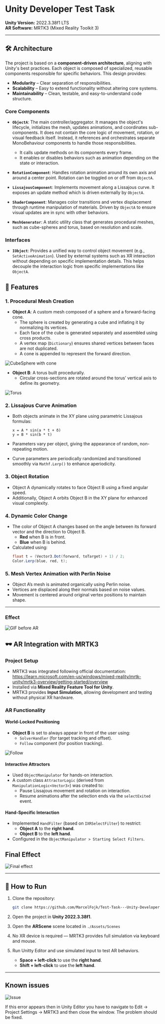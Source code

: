 # Unity Developer Test Task

**Unity Version:** 2022.3.38f1 LTS  
**AR Software:** MRTK3 (Mixed Reality Toolkit 3)

---

## 🛠️ Architecture

The project is based on a **component-driven architecture**, aligning with Unity's best practices. Each object is composed of specialized, reusable components responsible for specific behaviors. This design provides:

* **Modularity** – Clear separation of responsibilities.
* **Scalability** – Easy to extend functionality without altering core systems.
* **Maintainability** – Clean, testable, and easy-to-understand code structure.

### Core Components

* **`ObjectA`**: The main controller/aggregator. It manages the object's lifecycle, initializes the mesh, updates animations, and coordinates sub-components. It does not contain the core logic of movement, rotation, or visual feedback itself. Instead, it references and orchestrates separate MonoBehaviour components to handle those responsibilities.

  * It calls update methods on its components every frame.
  * It enables or disables behaviors such as animation depending on the state or interaction.

* **`RotationComponent`**: Handles rotation animation around its own axis and around a center point. Rotation can be toggled on or off from `ObjectA`.

* **`LissajousComponent`**: Implements movement along a Lissajous curve. It exposes an update method which is driven externally by `ObjectA`.

* **`ShaderComponent`**: Manages color transitions and vertex displacement through runtime manipulation of materials. Driven by `ObjectA` to ensure visual updates are in sync with other behaviors.

* **`MeshGenerator`**: A static utility class that generates procedural meshes, such as cube-spheres and torus, based on resolution and scale.

### Interfaces

* **`IObject`**: Provides a unified way to control object movement (e.g., `SetActiveAnimation`). Used by external systems such as XR interaction without depending on specific implementation details. This helps decouple the interaction logic from specific implementations like `ObjectA`.


## 🚀 Features

### 1. Procedural Mesh Creation

- **Object A**: A custom mesh composed of a sphere and a forward-facing cone.
  - The sphere is created by generating a cube and inflating it by normalizing its vertices.
  - Each face of the cube is generated separately and assembled using cross products.
  - A vertex map (`Dictionary`) ensures shared vertices between faces are not duplicated.
  - A cone is appended to represent the forward direction.

![CubeSphere with cone](ReadmeMedia/CubeSphere_with_cone.png)

- **Object B**: A torus built procedurally.
  - Circular cross-sections are rotated around the torus’ vertical axis to define its geometry.

![Torus](ReadmeMedia/Torus.png)

### 2. Lissajous Curve Animation

- Both objects animate in the XY plane using parametric Lissajous formulas:
  ```
  x = A * sin(a * t + δ)
  y = B * sin(b * t)
  ```

- Parameters vary per object, giving the appearance of random, non-repeating motion.
- Curve parameters are periodically randomized and transitioned smoothly via `Mathf.Lerp()` to enhance aperiodicity.

### 3. Object Rotation

- Object A dynamically rotates to face Object B using a fixed angular speed.
- Additionally, Object A orbits Object B in the XY plane for enhanced visual complexity.

### 4. Dynamic Color Change

- The color of Object A changes based on the angle between its forward vector and the direction to Object B.
  - **Red** when B is in front.
  - **Blue** when B is behind.
- Calculated using:
  ```csharp
  float t = (Vector3.Dot(forward, toTarget) + 1) / 2;
  Color.Lerp(blue, red, t);
  ```

### 5. Mesh Vertex Animation with Perlin Noise

- Object A’s mesh is animated organically using Perlin noise.
- Vertices are displaced along their normals based on noise values.
- Movement is centered around original vertex positions to maintain shape.

---

### Effect

![GIF before AR](ReadmeMedia/Effect.gif)

## 🕶️ AR Integration with MRTK3

### Project Setup

- MRTK3 was integrated following official documentation:  
  https://learn.microsoft.com/en-us/windows/mixed-reality/mrtk-unity/mrtk3-overview/getting-started/overview
- Installed via **Mixed Reality Feature Tool for Unity**.
- MRTK3 provides **Input Simulation**, allowing development and testing without physical XR hardware.

### AR Functionality

#### World-Locked Positioning

- **Object B** is set to always appear in front of the user using:
  - `SolverHandler` (for target tracking and offset).
  - `Follow` component (for position tracking).

![Follow](ReadmeMedia/Follow.gif)

#### Interactive Attractors

- Used `ObjectManipulator` for hands-on interaction.
- A custom class `AttractorLogic` (derived from `ManipulationLogic<Vector3>`) was created to:
  - Pause Lissajous movement and rotation on interaction.
  - Resume animations after the selection ends via the `selectExited` event.

#### Hand-Specific Interaction

- Implemented `HandFilter` (based on `IXRSelectFilter`) to restrict:
  - **Object A** to the **right hand**.
  - **Object B** to the **left hand**.
- Configured in the `ObjectManipulator > Starting Select Filters`.

## Final Effect

![Final effect](ReadmeMedia/FinalEffect.gif)

---

## 🧪 How to Run

1. Clone the repository:
   ```bash
   git clone https://github.com/MarcelFojk/Test-Task---Unity-Developer.git
   ```

2. Open the project in **Unity 2022.3.38f1**.

3. Open the **ARScene** scene located in ```./Assets/Scenes```

4. No XR device is required — MRTK3 provides full simulation via keyboard and mouse.

5. Run Unitty Editor and use simulated input to test AR behaviors.
   - **Space + left-click** to use the **right hand**.
   - **Shift + left-click** to use the **left hand**.

---

## Known issues

![Issue](ReadmeMedia/Issue.png)

If this error appears then in Unity Editor you have to navigate to Edit -> Project Settings -> MRTK3 and then close the window. The problem should be fixed.
